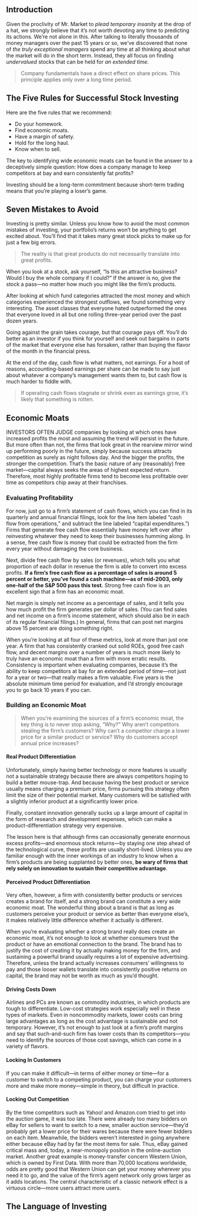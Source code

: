 ## Introduction

Given the proclivity of Mr. Market to *plead temporary insanity* at the drop of a hat, we strongly believe that it’s not worth devoting any time to predicting its actions. We’re not alone in this. After talking to literally thousands of money managers over the past 15 years or so, we’ve discovered that none of *the truly exceptional managers* spend any time at all thinking about what the market will do in the short term. Instead, they all focus on finding *undervalued* stocks that can be held for *an extended time*.

> Company fundamentals have a direct effect on share prices. 
> This principle applies only over a long time period.

## The Five Rules for Successful Stock Investing

Here are the five rules that we recommend:

- Do your homework.
- Find economic moats.
- Have a margin of safety.
- Hold for the long haul.
- Know when to sell.

The key to identifying wide economic moats can be found in the answer to a deceptively simple question: How does a company manage to keep competitors at bay and earn consistently fat profits?

Investing should be a long-term commitment because short-term trading means that you’re playing a loser’s game.

## Seven Mistakes to Avoid

Investing is pretty similar. Unless you know how to avoid the most common mistakes of investing, your portfolio’s returns won’t be anything to get excited about. You’ll find that it takes many great stock picks to make up for just a few big errors.

> The reality is that great products do not necessarily translate into great profits.

When you look at a stock, ask yourself, “Is this an attractive business? Would I buy the whole company if I could?” If the answer is no, give the stock a pass—no matter how much you might like the firm’s products.

After looking at which fund categories attracted the most money and which categories experienced the strongest outflows, we found something very interesting. The asset classes that everyone hated outperformed the ones that everyone loved in all but one rolling three-year period over the past dozen years.

Going against the grain takes courage, but that courage pays off. You’ll do better as an investor if you think for yourself and seek out bargains in parts of the market that everyone else has forsaken, rather than buying the flavor of the month in the financial press.

At the end of the day, cash flow is what matters, not earnings. For a host of reasons, accounting-based earnings per share can be made to say just about whatever a company’s management wants them to, but cash flow is much harder to fiddle with.

> If operating cash flows stagnate or shrink even as earnings grow, it’s likely that something is rotten.

## Economic Moats

INVESTORS OFTEN JUDGE companies by looking at which ones have increased profits the most and assuming the trend will persist in the future. But more often than not, the firms that look great in the rearview mirror wind up performing poorly in the future, simply because success attracts competition as surely as night follows day. And the bigger the profits, the stronger the competition. That’s the basic nature of any (reasonably) free market—capital always seeks the areas of highest expected return. Therefore, most highly profitable firms tend to become less profitable over time as competitors chip away at their franchises.

### Evaluating Profitability

For now, just go to a firm’s statement of cash flows, which you can find in its quarterly and annual financial filings, look for the line item labeled “cash flow from operations,” and subtract the line labeled “capital expenditures.”) Firms that generate free cash flow essentially have money left over after reinvesting whatever they need to keep their businesses humming along. In a sense, free cash flow is money that could be extracted from the firm every year without damaging the core business.

Next, divide free cash flow by sales (or revenues), which tells you what proportion of each dollar in revenue the firm is able to convert into excess profits. **If a firm’s free cash flow as a percentage of sales is around 5 percent or better, you’ve found a cash machine—as of mid-2003, only one-half of the S&P 500 pass this test.** Strong free cash flow is an excellent sign that a firm has an economic moat.

Net margin is simply net income as a percentage of sales, and it tells you how much profit the firm generates per dollar of sales. (You can find sales and net income on a firm’s income statement, which should also be in each of its regular financial filings.) In general, firms that can post net margins above 15 percent are doing something right.


When you’re looking at all four of these metrics, look at more than just one year. A firm that has consistently cranked out solid ROEs, good free cash flow, and decent margins over a number of years is much more likely to truly have an economic moat than a firm with more erratic results. Consistency is important when evaluating companies, because it’s the ability to keep competitors at bay for an extended period of time—not just for a year or two—that really makes a firm valuable. Five years is the absolute minimum time period for evaluation, and I’d strongly encourage you to go back 10 years if you can.

### Building an Economic Moat

> When you’re examining the sources of a firm’s economic moat, the key thing is to never stop asking, “Why?” Why aren’t competitors stealing the firm’s customers? Why can’t a competitor charge a lower price for a similar product or service? Why do customers accept annual price increases?

#### Real Product Differentiation

Unfortunately, simply having better technology or more features is usually not a sustainable strategy because there are always competitors hoping to build a better mouse-trap. And because having the best product or service usually means charging a premium price, firms pursuing this strategy often limit the size of their potential market. Many customers will be satisfied with a slightly inferior product at a significantly lower price.

Finally, constant innovation generally sucks up a large amount of capital in the form of research and development expenses, which can make a product-differentiation strategy very expensive.

The lesson here is that although firms can occasionally generate enormous excess profits—and enormous stock returns—by staying one step ahead of the technological curve, these profits are usually short-lived. Unless you are familiar enough with the inner workings of an industry to know when a firm’s products are being supplanted by better ones, **be wary of firms that rely solely on innovation to sustain their competitive advantage**.

#### Perceived Product Differentiation

Very often, however, a firm with consistently better products or services creates a brand for itself, and a strong brand can constitute a very wide economic moat. The wonderful thing about a brand is that as long as customers perceive your product or service as better than everyone else’s, it makes relatively little difference whether it actually is different.

When you’re evaluating whether a strong brand really does create an economic moat, it’s not enough to look at whether consumers trust the product or have an emotional connection to the brand. The brand has to justify the cost of creating it by actually making money for the firm, and sustaining a powerful brand usually requires a lot of expensive advertising. Therefore, unless the brand actually increases consumers’ willingness to pay and those looser wallets translate into consistently positive returns on capital, the brand may not be worth as much as you’d thought.

#### Driving Costs Down

Airlines and PCs are known as commodity industries, in which products are tough to differentiate. Low-cost strategies work especially well in these types of markets. Even in noncommodity markets, lower costs can bring large advantages as long as the cost advantage is sustainable and not temporary. However, it’s not enough to just look at a firm’s profit margins and say that such-and-such firm has lower costs than its competitors—you need to identify the sources of those cost savings, which can come in a variety of flavors.

#### Locking In Customers

If you can make it difficult—in terms of either money or time—for a customer to switch to a competing product, you can charge your customers more and make more money—simple in theory, but difficult in practice.

#### Locking Out Competition

By the time competitors such as Yahoo! and Amazon.com tried to get into the auction game, it was too late. There were already too many bidders on eBay for sellers to want to switch to a new, smaller auction service—they’d probably get a lower price for their wares because there were fewer bidders on each item. Meanwhile, the bidders weren’t interested in going anywhere either because eBay had by far the most items for sale. Thus, eBay gained critical mass and, today, a near-monopoly position in the online-auction market. Another great example is money-transfer concern Western Union, which is owned by First Data. With more than 70,000 locations worldwide, odds are pretty good that Western Union can get your money wherever you need it to go, and the value of the firm’s agent network only grows larger as it adds locations. The central characteristic of a classic network effect is a virtuous circle—more users attract more users.

## The Language of Investing







